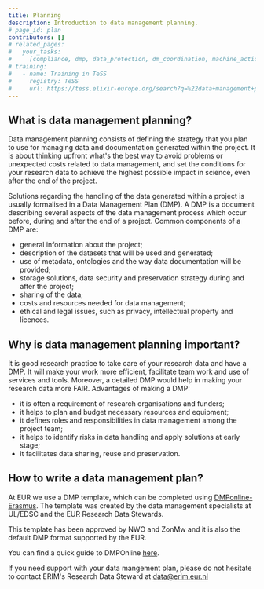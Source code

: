 ```yaml
---
title: Planning
description: Introduction to data management planning.
# page_id: plan
contributors: []
# related_pages:
#   your_tasks:
#     [compliance, dmp, data_protection, dm_coordination, machine_actionability]
# training:
#   - name: Training in TeSS
#     registry: TeSS
#     url: https://tess.elixir-europe.org/search?q=%22data+management+planning%22#materials
---
```


## What is data management planning?

Data management planning consists of defining the strategy that you plan to use for managing data and documentation generated within the project. It is about thinking upfront what's the best way to avoid problems or unexpected costs related to data management, and set the conditions for your research data to achieve the highest possible impact in science, even after the end of the project.

Solutions regarding the handling of the data generated within a project is usually formalised in a Data Management Plan (DMP). A DMP is a document describing several aspects of the data management process which occur before, during and after the end of a project.
Common components of a DMP are:

- general information about the project;
- description of the datasets that will be used and generated;
- use of metadata, ontologies and the way data documentation will be provided;
- storage solutions, data security and preservation strategy during and after the project;
- sharing of the data;
- costs and resources needed for data management;
- ethical and legal issues, such as privacy, intellectual property and licences.

## Why is data management planning important?

It is good research practice to take care of your research data and have a DMP. It will make your work more efficient, facilitate team work and use of services and tools. Moreover, a detailed DMP would help in making your research data more FAIR.
Advantages of making a DMP:

- it is often a requirement of research organisations and funders;
- it helps to plan and budget necessary resources and equipment;
- it defines roles and responsibilities in data management among the project team;
- it helps to identify risks in data handling and apply solutions at early stage;
- it facilitates data sharing, reuse and preservation.

<!-- ERIM focused information (beggining) -->

## How to write a data management plan? 

At EUR we use a DMP template, which can be completed using [DMPonline-Erasmus](https://dmponline.eur.nl/). The template was created by the data management specialists at UL/EDSC and the EUR Research Data Stewards. 

This template has been approved by NWO and ZonMw and it is also the default DMP format supported by the EUR. 

You can find a quick guide to DMPOnline [here](https://www.erim.eur.nl/research-integrity/rdm/policies-framework/dmponline-quickguide/).

If you need support with your data mangement plan, please do not hesitate to contact ERIM's Research Data Steward at data@erim.eur.nl

<!-- ERIM focused information (end) -->

<!-- This is not needed anymore

## What should be considered for data management planning?

Several aspects should be taken into account when making a data management plan.

- Research organisation and funders often require a DMP as part of the application for grants or later when the project is funded. Therefore, consider guidelines, policies and tools for data management planning required by your funder.

- Data management should be planned in the early stages of a research project. Preferably, the DMP should be filled in before starting data collection. However, the DMP is a **living document** and should be updated as the research project progresses to match e.g. an update of the infrastructures, research softwares or a novel collaboration.

- Consider standards or best practices required by facilities and infrastructures that you plan to use.

- Due to the variety of aspects that need to be addressed in a DMP, it is better to find recommendations and obtain help from your institution support services, such as IT department, library, data managers or data stewards, legal or tech transfer team and data protection officer.

- Explore best practices, guidelines, tools and resources for research data management described in this website.   -->
